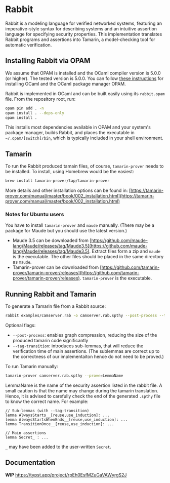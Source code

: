 # Rabbit
Rabbit is a modeling language for verified networked systems, featuring an imperative-style syntax for describing systems and an intuitive assertion language for specifying security properties. This implementation translates Rabbit programs and assertions into Tamarin, a model-checking tool for automatic verification.

## Installing Rabbit via OPAM

We assume that OPAM is installed and the OCaml compiler version is 5.0.0 (or higher). The tested version is 5.0.0.
You can follow [these instructions](https://www.ocaml.org/docs/up-and-running) for installing OCaml and the OCaml package manager OPAM.

Rabbit is implemented in OCaml and can be built easily using its `rabbit.opam` file. From the repository root, run:

```bash
opam pin add . -n
opam install . --deps-only
opam install .
```

This installs most dependencies available in OPAM and your system's package manager, builds Rabbit, and places the executable in `~/.opam/[switch]/bin`, which is typically included in your shell environment.

## Tamarin
To run the Rabbit produced tamain files, of course, `tamarin-prover` needs to be installed.
To install, using Homebrew would be the easiest:

```bash
brew install tamarin-prover/tap/tamarin-prover
```

More details and other installation options can be found in: [https://tamarin-prover.com/manual/master/book/002_installation.html](https://tamarin-prover.com/manual/master/book/002_installation.html)

### Notes for Ubuntu users 

You have to install `tamarin-prover` and `maude` manually.  (There may be a package for Maude but you should use the latest version.)

* Maude 3.5 can be downloaded from [https://github.com/maude-lang/Maude/releases/tag/Maude3.5](https://github.com/maude-lang/Maude/releases/tag/Maude3.5).  Extract files form a zip and `maude` is the executable.   The other files should be placed in the same directory as `maude`.
* Tamarin-prover can be downloaded from [https://github.com/tamarin-prover/tamarin-prover/releases](https://github.com/tamarin-prover/tamarin-prover/releases).  `tamarin-prover` is the executable.

## Running Rabbit and Tamarin

To generate a Tamarin file from a Rabbit source:

```bash
rabbit examples/camserver.rab -o camserver.rab.spthy --post-process --tag-transition
```

Optional flags:

- `--post-process`: enables graph compression, reducing the size of the produced tamarin code significantly 
- `--tag-transition`: introduces sub-lemmas, that will reduce the verification time of main assertions. (The sublemmas are correct up to the correctness of our implementaiton hence do not need to be proved.)

To run Tamarin manually:

```bash
tamarin-prover camserver.rab.spthy --prove=LemmaName
```

LemmaName is the name of the security assertion listed in the rabbit file. 
A small caution is that the name may change during the tamarin translation. Hence, it is advised to carefully check the end of the generated `.spthy` file 
to know the correct name. For example:

```tamarin
// Sub-lemmas (with --tag-transition)
lemma AlwaysStarts__[reuse,use_induction]: ...
lemma AlwaysStartsWhenEnds__[reuse,use_induction]: ...
lemma TransitionOnce__[reuse,use_induction]: ...

// Main assertions
lemma Secret_ : ...
```
`_` may have been added to the user-written `Secret`.

## Documentation

**WIP** https://typst.app/project/rpEh0EsfMZuGaVAWyrgS2J
